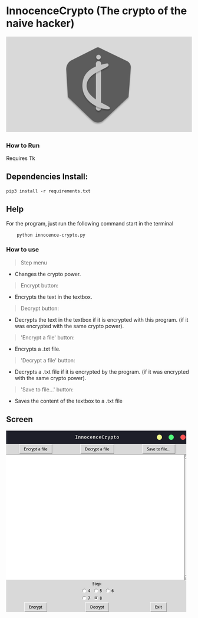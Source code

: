 # InnocenceCrypto (The crypto of the naive hacker)

![icon](assets/ic.png)

### How to Run

Requires Tk

## Dependencies Install:

    pip3 install -r requirements.txt

##  Help

For the program, just run the following command start in the terminal

```console
    python innocence-crypto.py
```

### How to use

 > Step menu

   * Changes the crypto power.
 
 > Encrypt button:
    
   * Encrypts the text in the textbox.

 > Decrypt button:

   * Decrypts the text in the textbox if it is encrypted with this program.
     (if it was encrypted with the same crypto power).

  > 'Encrypt a file' button:

   * Encrypts a .txt file.

  > 'Decrypt a file' button:

   * Decrypts a .txt file if it is encrypted by the program.
    (if it was encrypted with the same crypto power).

  > 'Save to file...' button:

   * Saves the content of the textbox to a .txt file

## Screen

![ic-](assets/ic-software.png)
